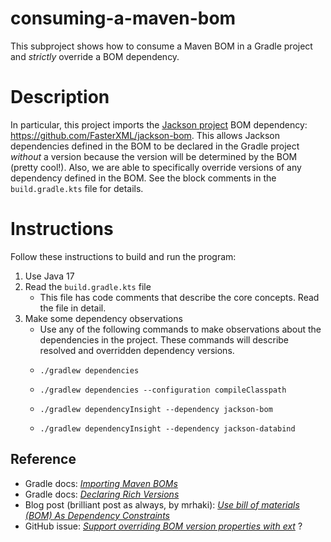 # consuming-a-maven-bom

This subproject shows how to consume a Maven BOM in a Gradle project and *strictly* override a BOM dependency.


# Description

In particular, this project imports the [Jackson project](https://github.com/FasterXML/jackson) BOM dependency: <https://github.com/FasterXML/jackson-bom>.
This allows Jackson dependencies defined in the BOM to be declared in the Gradle project *without* a version because
the version will be determined by the BOM (pretty cool!). Also, we are able to specifically override versions of any
dependency defined in the BOM. See the block comments in the `build.gradle.kts` file for details.


# Instructions

Follow these instructions to build and run the program:

1. Use Java 17
2. Read the `build.gradle.kts` file
   * This file has code comments that describe the core concepts. Read the file in detail.
3. Make some dependency observations
   * Use any of the following commands to make observations about the dependencies in the project. These commands will
     describe resolved and overridden dependency versions.
   * ```shell
     ./gradlew dependencies
     ```
   * ```shell
     ./gradlew dependencies --configuration compileClasspath
     ```
   * ```shell
     ./gradlew dependencyInsight --dependency jackson-bom
     ```
   * ```shell
     ./gradlew dependencyInsight --dependency jackson-databind
     ```


## Reference

* Gradle docs: [_Importing Maven BOMs_](https://docs.gradle.org/current/userguide/platforms.html#sub:bom_import)
* Gradle docs: [_Declaring Rich Versions_](https://docs.gradle.org/current/userguide/rich_versions.html#sec:strict-version)
* Blog post (brilliant post as always, by mrhaki): [_Use bill of materials (BOM) As Dependency Constraints_](https://mrhaki.blogspot.com/2019/04/gradle-goodness-use-bill-of-materials.html)
* GitHub issue: [_Support overriding BOM version properties with ext_](https://github.com/gradle/gradle/issues/9160) ?
